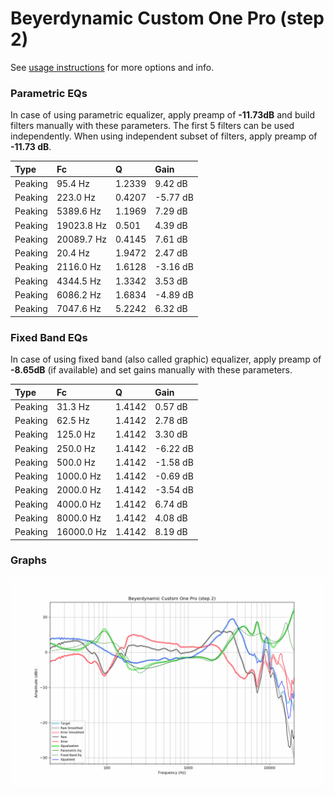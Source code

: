 # Beyerdynamic Custom One Pro (step 2)
See [usage instructions](https://github.com/jaakkopasanen/AutoEq#usage) for more options and info.

### Parametric EQs
In case of using parametric equalizer, apply preamp of **-11.73dB** and build filters manually
with these parameters. The first 5 filters can be used independently.
When using independent subset of filters, apply preamp of **-11.73 dB**.

| Type    | Fc         |      Q | Gain     |
|:--------|:-----------|:-------|:---------|
| Peaking | 95.4 Hz    | 1.2339 | 9.42 dB  |
| Peaking | 223.0 Hz   | 0.4207 | -5.77 dB |
| Peaking | 5389.6 Hz  | 1.1969 | 7.29 dB  |
| Peaking | 19023.8 Hz | 0.501  | 4.39 dB  |
| Peaking | 20089.7 Hz | 0.4145 | 7.61 dB  |
| Peaking | 20.4 Hz    | 1.9472 | 2.47 dB  |
| Peaking | 2116.0 Hz  | 1.6128 | -3.16 dB |
| Peaking | 4344.5 Hz  | 1.3342 | 3.53 dB  |
| Peaking | 6086.2 Hz  | 1.6834 | -4.89 dB |
| Peaking | 7047.6 Hz  | 5.2242 | 6.32 dB  |

### Fixed Band EQs
In case of using fixed band (also called graphic) equalizer, apply preamp of **-8.65dB**
(if available) and set gains manually with these parameters.

| Type    | Fc         |      Q | Gain     |
|:--------|:-----------|:-------|:---------|
| Peaking | 31.3 Hz    | 1.4142 | 0.57 dB  |
| Peaking | 62.5 Hz    | 1.4142 | 2.78 dB  |
| Peaking | 125.0 Hz   | 1.4142 | 3.30 dB  |
| Peaking | 250.0 Hz   | 1.4142 | -6.22 dB |
| Peaking | 500.0 Hz   | 1.4142 | -1.58 dB |
| Peaking | 1000.0 Hz  | 1.4142 | -0.69 dB |
| Peaking | 2000.0 Hz  | 1.4142 | -3.54 dB |
| Peaking | 4000.0 Hz  | 1.4142 | 6.74 dB  |
| Peaking | 8000.0 Hz  | 1.4142 | 4.08 dB  |
| Peaking | 16000.0 Hz | 1.4142 | 8.19 dB  |

### Graphs
![](./Beyerdynamic%20Custom%20One%20Pro%20(step%202).png)